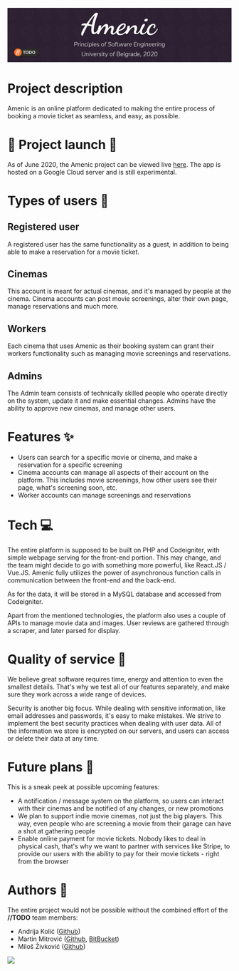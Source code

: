 ![Banner](imgs/github/banner.jpg)

# Project description

Amenic is an online platform dedicated to making the entire process of booking a movie ticket as seamless, and easy, as possible.

# :tada: Project launch :tada:

As of June 2020, the Amenic project can be viewed live [here](http://http://34.107.60.47/). The app is hosted on a Google Cloud server and is still experimental.

# Types of users :boy:

## Registered user

A registered user has the same functionality as a guest, in addition to being able to make a reservation for a movie ticket.

## Cinemas

This account is meant for actual cinemas, and it's managed by people at the cinema. Cinema accounts can post movie screenings, alter their own page, manage reservations and much more.

## Workers

Each cinema that uses Amenic as their booking system can grant their workers functionality such as managing movie screenings and reservations.

## Admins

The Admin team consists of technically skilled people who operate directly on the system, update it and make essential changes. Admins have the ability to approve new cinemas, and manage other users.

# Features :sparkles:

- Users can search for a specific movie or cinema, and make a reservation for a specific screening
- Cinema accounts can manage all aspects of their account on the platform. This includes movie screenings, how other users see their page, what's screening soon, etc.
- Worker accounts can manage screenings and reservations

# Tech :computer:

The entire platform is supposed to be built on PHP and Codeigniter, with simple webpage serving for the front-end portion. This may change, and the team might decide to go with something more powerful, like React.JS / Vue.JS.
Amenic fully utilizes the power of asynchronous function calls in communication between the front-end and the back-end.

As for the data, it will be stored in a MySQL database and accessed from Codeigniter.

Apart from the mentioned technologies, the platform also uses a couple of APIs to manage movie data and images.
User reviews are gathered through a scraper, and later parsed for display.

# Quality of service :wrench:

We believe great software requires time, energy and attention to even the smallest details. That's why we test all of our features separately, and make sure they work across a wide range of devices.

Security is another big focus. While dealing with sensitive information, like email addresses and passwords, it's easy to make mistakes. We strive to implement the best security practices when dealing with user data. All of the information we store is encrypted on our servers, and users can access or delete their data at any time.

# Future plans :memo:

This is a sneak peek at possible upcoming features:

- A notification / message system on the platform, so users can interact with their cinemas and be notified of any changes, or new promotions
- We plan to support indie movie cinemas, not just the big players. This way, even people who are screening a movie from their garage can have a shot at gathering people
- Enable online payment for movie tickets. Nobody likes to deal in physical cash, that's why we want to partner with services like Stripe, to provide our users with the ability to pay for their movie tickets - right from the browser

# Authors :construction_worker:

The entire project would not be possible without the combined effort of the **//TODO** team members:

- Andrija Kolić ([Github](https://github.com/k0lic))
- Martin Mitrović ([Github](https://github.com/Rpsaman13000), [BitBucket](https://bitbucket.org/Maximious/))
- Miloš Živković ([Github](https://github.com/zivkovicmilos))

<img src="https://github.com/zivkovicmilos/Amenic/blob/master/imgs/github/TODO_Logo.png" width="250">
